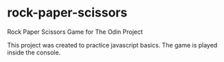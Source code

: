 # rock-paper-scissors
Rock Paper Scissors Game for The Odin Project

This project was created to practice javascript basics. The game is played
inside the console.